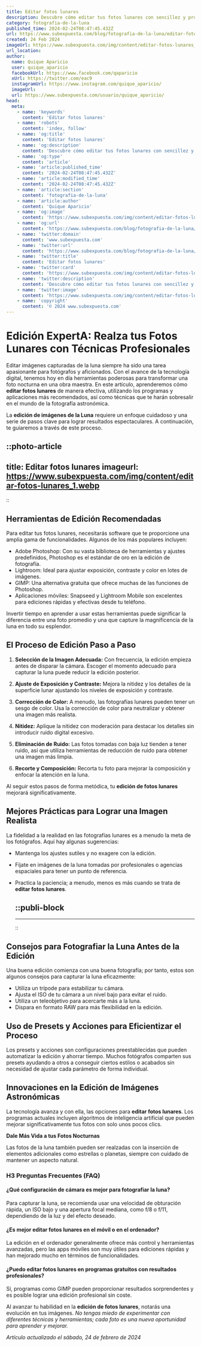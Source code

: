 ```yaml
---
title: Editar fotos lunares
description: Descubre cómo editar tus fotos lunares con sencillez y profesionalismo. Transforma tus imágenes y dales un toque mágico y celestial. ¡Empieza ahora!
category: fotografia-de-la-luna
published_time: 2024-02-24T08:47:45.432Z
url: https://www.subexpuesta.com/blog/fotografia-de-la-luna/editar-fotos-lunares
created: 24 Feb 2024
imageUrl: https://www.subexpuesta.com/img/content/editar-fotos-lunares_1.webp
url_location:
author:
  name: Quique Aparicio
  user: quique_aparicio
  facebookUrl: https://www.facebook.com/qaparicio
  xUrl: https://twitter.com/eac9
  instagramUrl: https://www.instagram.com/quique_aparicio/
  imageUrl: 
  url: https://www.subexpuesta.com/usuario/quique_aparicio/
head:
  meta:
    - name: 'keywords'
      content: 'Editar fotos lunares'
    - name: 'robots'
      content: 'index, follow'
    - name: 'og:title'
      content: 'Editar fotos lunares'
    - name: 'og:description'
      content: 'Descubre cómo editar tus fotos lunares con sencillez y profesionalismo. Transforma tus imágenes y dales un toque mágico y celestial. ¡Empieza ahora!'
    - name: 'og:type'
      content: 'article'
    - name: 'article:published_time'
      content: '2024-02-24T08:47:45.432Z'
    - name: 'article:modified_time'
      content: '2024-02-24T08:47:45.432Z'
    - name: 'article:section'
      content: 'fotografia-de-la-luna'
    - name: 'article:author'
      content: 'Quique Aparicio'
    - name: 'og:image'
      content: 'https://www.subexpuesta.com/img/content/editar-fotos-lunares_1.webp'
    - name: 'og:url'
      content: 'https://www.subexpuesta.com/blog/fotografia-de-la-luna/editar-fotos-lunares'
    - name: 'twitter:domain'
      content: 'www.subexpuesta.com'
    - name: 'twitter:url'
      content: 'https://www.subexpuesta.com/blog/fotografia-de-la-luna/editar-fotos-lunares'
    - name: 'twitter:title'
      content: 'Editar fotos lunares'
    - name: 'twitter:card'
      content: 'https://www.subexpuesta.com/img/content/editar-fotos-lunares_1.webp'
    - name: 'twitter:description'
      content: 'Descubre cómo editar tus fotos lunares con sencillez y profesionalismo. Transforma tus imágenes y dales un toque mágico y celestial. ¡Empieza ahora!'
    - name: 'twitter:image'
      content: 'https://www.subexpuesta.com/img/content/editar-fotos-lunares_1.webp'
    - name: 'copyright'
      content: '© 2024 www.subexpuesta.com'
---
```

# Edición ExpertA: Realza tus Fotos Lunares con Técnicas Profesionales

Editar imágenes capturadas de la luna siempre ha sido una tarea apasionante para fotógrafos y aficionados. Con el avance de la tecnología digital, tenemos hoy en día herramientas poderosas para transformar una foto nocturna en una obra maestra. En este artículo, aprenderemos cómo **editar fotos lunares** de manera efectiva, utilizando los programas y aplicaciones más recomendados, así como técnicas que te harán sobresalir en el mundo de la fotografía astronómica.

La **edición de imágenes de la Luna** requiere un enfoque cuidadoso y una serie de pasos clave para lograr resultados espectaculares. A continuación, te guiaremos a través de este proceso.


::photo-article
---
title: Editar fotos lunares
imageurl: https://www.subexpuesta.com/img/content/editar-fotos-lunares_1.webp
---
::


## Herramientas de Edición Recomendadas

Para editar tus fotos lunares, necesitarás software que te proporcione una amplia gama de funcionalidades. Algunos de los más populares incluyen:

- Adobe Photoshop: Con su vasta biblioteca de herramientas y ajustes predefinidos, Photoshop es el estándar de oro en la edición de fotografía.
- Lightroom: Ideal para ajustar exposición, contraste y color en lotes de imágenes.
- GIMP: Una alternativa gratuita que ofrece muchas de las funciones de Photoshop.
- Aplicaciones móviles: Snapseed y Lightroom Mobile son excelentes para ediciones rápidas y efectivas desde tu teléfono.

Invertir tiempo en aprender a usar estas herramientas puede significar la diferencia entre una foto promedio y una que capture la magnificencia de la luna en todo su esplendor.

## El Proceso de Edición Paso a Paso

1. **Selección de la Imagen Adecuada:**
   Con frecuencia, la edición empieza antes de disparar la cámara. Escoger el momento adecuado para capturar la luna puede reducir la edición posterior.

2. **Ajuste de Exposición y Contraste:**
   Mejora la nitidez y los detalles de la superficie lunar ajustando los niveles de exposición y contraste.

3. **Corrección de Color:**
   A menudo, las fotografías lunares pueden tener un sesgo de color. Usa la corrección de color para neutralizar y obtener una imagen más realista.

4. **Nitidez:**
   Aplique la nitidez con moderación para destacar los detalles sin introducir ruido digital excesivo.

5. **Eliminación de Ruido:**
   Las fotos tomadas con baja luz tienden a tener ruido, así que utiliza herramientas de reducción de ruido para obtener una imagen más limpia.

6. **Recorte y Composición:**
   Recorta tu foto para mejorar la composición y enfocar la atención en la luna.

Al seguir estos pasos de forma metódica, tu **edición de fotos lunares** mejorará significativamente.

## Mejores Prácticas para Lograr una Imagen Realista

La fidelidad a la realidad en las fotografías lunares es a menudo la meta de los fotógrafos. Aquí hay algunas sugerencias:

- Mantenga los ajustes sutiles y no exagere con la edición.
- Fíjate en imágenes de la luna tomadas por profesionales o agencias espaciales para tener un punto de referencia.
- Practica la paciencia; a menudo, menos es más cuando se trata de **editar fotos lunares**.


  ::publi-block
  ---
  ---
  ::
  
  
## Consejos para Fotografiar la Luna Antes de la Edición

Una buena edición comienza con una buena fotografía; por tanto, estos son algunos consejos para capturar la luna eficazmente:

- Utiliza un trípode para estabilizar tu cámara.
- Ajusta el ISO de tu cámara a un nivel bajo para evitar el ruido.
- Utiliza un teleobjetivo para acercarte más a la luna.
- Dispara en formato RAW para más flexibilidad en la edición.

## Uso de Presets y Acciones para Eficientizar el Proceso

Los presets y acciones son configuraciones preestablecidas que pueden automatizar la edición y ahorrar tiempo. Muchos fotógrafos comparten sus presets ayudando a otros a conseguir ciertos estilos o acabados sin necesidad de ajustar cada parámetro de forma individual.

## Innovaciones en la Edición de Imágenes Astronómicas

La tecnología avanza y con ella, las opciones para **editar fotos lunares**. Los programas actuales incluyen algoritmos de inteligencia artificial que pueden mejorar significativamente tus fotos con solo unos pocos clics.

**Dale Más Vida a tus Fotos Nocturnas**

Las fotos de la luna también pueden ser realzadas con la inserción de elementos adicionales como estrellas o planetas, siempre con cuidado de mantener un aspecto natural.

### H3 Preguntas Frecuentes (FAQ)

#### ¿Qué configuración de cámara es mejor para fotografiar la luna?
Para capturar la luna, se recomienda usar una velocidad de obturación rápida, un ISO bajo y una apertura focal mediana, como f/8 o f/11, dependiendo de la luz y del efecto deseado.

#### ¿Es mejor editar fotos lunares en el móvil o en el ordenador?
La edición en el ordenador generalmente ofrece más control y herramientas avanzadas, pero las apps móviles son muy útiles para ediciones rápidas y han mejorado mucho en términos de funcionalidades.

#### ¿Puedo editar fotos lunares en programas gratuitos con resultados profesionales?
Sí, programas como GIMP pueden proporcionar resultados sorprendentes y es posible lograr una edición profesional sin coste.

Al avanzar tu habilidad en la **edición de fotos lunares**, notarás una evolución en tus imágenes. *No tengas miedo de experimentar con diferentes técnicas y herramientas; cada foto es una nueva oportunidad para aprender y mejorar.*

_Artículo actualizado el sábado, 24 de febrero de 2024_